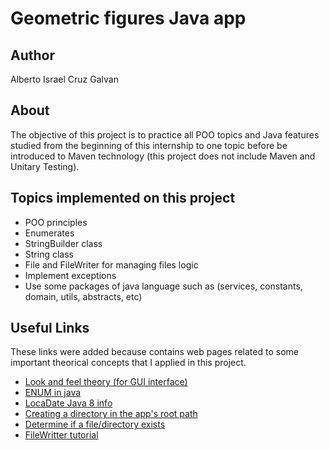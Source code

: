 # Geometric figures Java app 

## Author

Alberto Israel Cruz Galvan

## About

The objective of this project is to practice all POO topics and Java features studied from the beginning of this internship to one topic before be introduced to Maven technology (this project does not include Maven and Unitary Testing). 

## Topics implemented on this project
- POO principles
- Enumerates
- StringBuilder class
- String class
- File and FileWriter for managing files logic
- Implement exceptions
- Use some packages of java language such as (services, constants, domain, utils, abstracts, etc)


## Useful Links
These links were added because contains web pages related to some important theorical concepts that I applied in this project.
<div>
    <ul>
        <li>
            <a href="https://codejavu.blogspot.com/2014/05/ejemplo-look-and-feel-en-java.html">Look and feel theory (for GUI interface)</a>
        </li>
        <li>
            <a href="https://www.geeksforgeeks.org/enum-in-java/">ENUM in java</a>
        </li>
        <li>
            <a href="https://devs4j.com/2018/10/30/java-8-manejo-de-fechas-y-tiempo-localdate-localtime-y-localdatetime/">LocaDate Java 8 info</a>
        </li>
        <li>
            <a href="https://stackoverflow.com/questions/8693083/how-to-create-a-folder-in-the-root-directory-of-my-java-application">Creating a directory in the app's root path</a>
        </li>
        <li>
            <a href="https://www.tutorialspoint.com/determine-if-file-or-directory-exists-in-java#">Determine if a file/directory exists</a>
        </li>
        <li>
            <a href="https://www.w3schools.com/java/java_files_create.asp">FileWritter tutorial</a>
        </li> 
    </ul>
</div>

